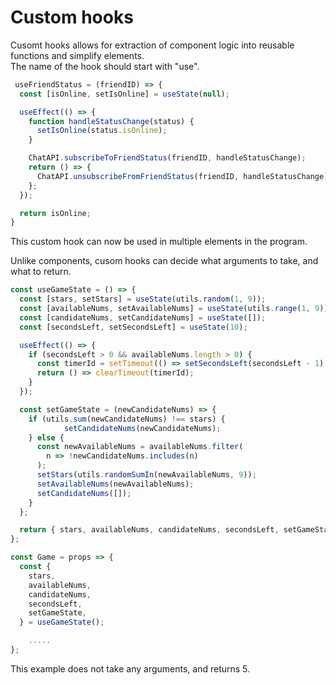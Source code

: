 
# Custom hooks

Cusomt hooks allows for extraction of component logic into reusable functions and simplify elements.\
The name of the hook should start with "use".
```javascript
 useFriendStatus = (friendID) => {
  const [isOnline, setIsOnline] = useState(null);

  useEffect(() => {
    function handleStatusChange(status) {
      setIsOnline(status.isOnline);
    }

    ChatAPI.subscribeToFriendStatus(friendID, handleStatusChange);
    return () => {
      ChatAPI.unsubscribeFromFriendStatus(friendID, handleStatusChange);
    };
  });

  return isOnline;
}
```
This custom hook can now be used in multiple elements in the program.

Unlike components, cusom hooks can decide what arguments to take, and what to return.

```javascript
const useGameState = () => {
  const [stars, setStars] = useState(utils.random(1, 9));
  const [availableNums, setAvailableNums] = useState(utils.range(1, 9));
  const [candidateNums, setCandidateNums] = useState([]);
  const [secondsLeft, setSecondsLeft] = useState(10);

  useEffect(() => {
    if (secondsLeft > 0 && availableNums.length > 0) {
      const timerId = setTimeout(() => setSecondsLeft(secondsLeft - 1), 1000);
      return () => clearTimeout(timerId);
    }
  });

  const setGameState = (newCandidateNums) => {
    if (utils.sum(newCandidateNums) !== stars) {
			setCandidateNums(newCandidateNums);
    } else {
      const newAvailableNums = availableNums.filter(
        n => !newCandidateNums.includes(n)
      );
      setStars(utils.randomSumIn(newAvailableNums, 9));
      setAvailableNums(newAvailableNums);
      setCandidateNums([]);
    }
  };

  return { stars, availableNums, candidateNums, secondsLeft, setGameState };
};

const Game = props => {
  const {
    stars,
    availableNums,
    candidateNums,
    secondsLeft,
    setGameState,
  } = useGameState();

    .....
};

  ```
  This example does not take any arguments, and returns 5.
